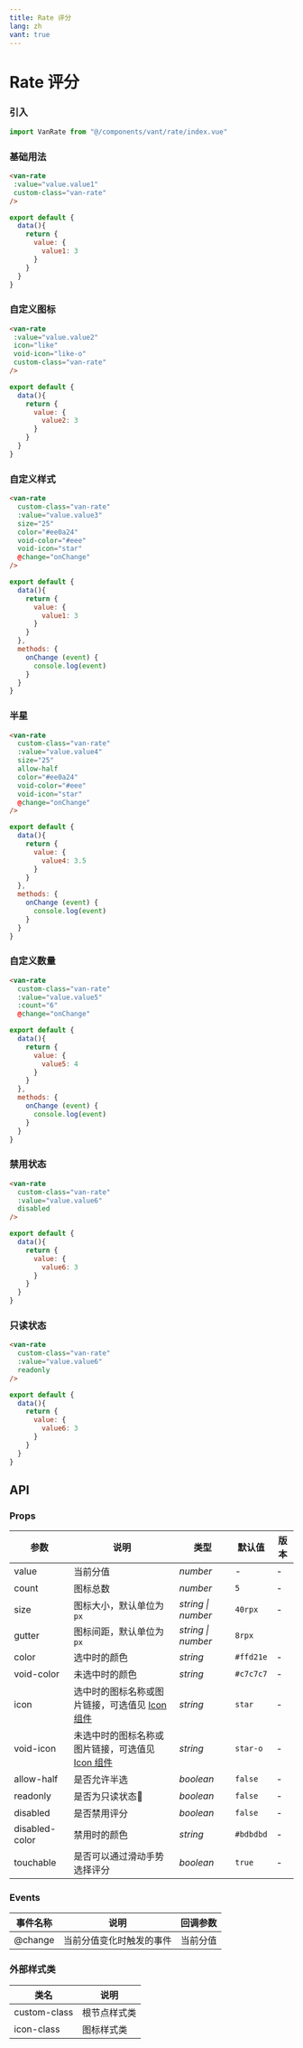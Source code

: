 ```yaml
---
title: Rate 评分
lang: zh
vant: true
---
```


# Rate 评分

### 引入

```js
import VanRate from "@/components/vant/rate/index.vue"
```
### 基础用法

 ```html
<van-rate
  :value="value.value1"
  custom-class="van-rate"
/>
```

```js
export default {
  data(){
    return {
      value: {
        value1: 3
      }
    }
  }
}
```

### 自定义图标

 ```html
<van-rate
  :value="value.value2"
  icon="like"
  void-icon="like-o"
  custom-class="van-rate"
/>
```

```js
export default {
  data(){
    return {
      value: {
        value2: 3
      }
    }
  }
}
```

### 自定义样式

```html
<van-rate
  custom-class="van-rate"
  :value="value.value3"
  size="25"
  color="#ee0a24"
  void-color="#eee"
  void-icon="star"
  @change="onChange"
/>
```

```js
export default {
  data(){
    return {
      value: {
        value1: 3
      }
    }
  },
  methods: {
    onChange (event) {
      console.log(event)
    }
  }
}
```

### 半星

```html
<van-rate
  custom-class="van-rate"
  :value="value.value4"
  size="25"
  allow-half
  color="#ee0a24"
  void-color="#eee"
  void-icon="star"
  @change="onChange"
/>
```

```js
export default {
  data(){
    return {
      value: {
        value4: 3.5
      }
    }
  },
  methods: {
    onChange (event) {
      console.log(event)
    }
  }
}
```

### 自定义数量

```html
<van-rate
  custom-class="van-rate"
  :value="value.value5"
  :count="6"
  @change="onChange"
```

```js
export default {
  data(){
    return {
      value: {
        value5: 4
      }
    }
  },
  methods: {
    onChange (event) {
      console.log(event)
    }
  }
}
```

### 禁用状态

```html
<van-rate
  custom-class="van-rate"
  :value="value.value6"
  disabled
/>
```

```js
export default {
  data(){
    return {
      value: {
        value6: 3
      }
    }
  }
}
```

### 只读状态

```html
<van-rate
  custom-class="van-rate"
  :value="value.value6"
  readonly
/>
```

```js
export default {
  data(){
    return {
      value: {
        value6: 3
      }
    }
  }
}
```

## API

### Props

| 参数 | 说明 | 类型 | 默认值 | 版本 |
|------|------|------|------|------|
| value | 当前分值 | *number* | - | - |
| count | 图标总数 | *number* | `5` | - |
| size | 图标大小，默认单位为 `px` | *string \| number* | `40rpx` | - |
| gutter | 图标间距，默认单位为 `px` | *string \| number* | `8rpx` |
| color | 选中时的颜色 | *string* | `#ffd21e` | - |
| void-color | 未选中时的颜色 | *string* | `#c7c7c7` | - |
| icon | 选中时的图标名称或图片链接，可选值见 [Icon 组件](#/icon) | *string* | `star` | - |
| void-icon | 未选中时的图标名称或图片链接，可选值见 [Icon 组件](#/icon) | *string* | `star-o` | - |
| allow-half | 是否允许半选 | *boolean* | `false` | - |
| readonly | 是否为只读状态 | *boolean* | `false` | - |
| disabled | 是否禁用评分 | *boolean* | `false` | - |
| disabled-color | 禁用时的颜色 | *string* | `#bdbdbd` | - |
| touchable | 是否可以通过滑动手势选择评分 | *boolean* | `true` | - |

### Events

| 事件名称 | 说明 | 回调参数 |
|------|------|------|
| @change | 当前分值变化时触发的事件 | 当前分值 |

### 外部样式类

| 类名 | 说明 |
|-----------|-----------|
| custom-class | 根节点样式类 |
| icon-class | 图标样式类 |
